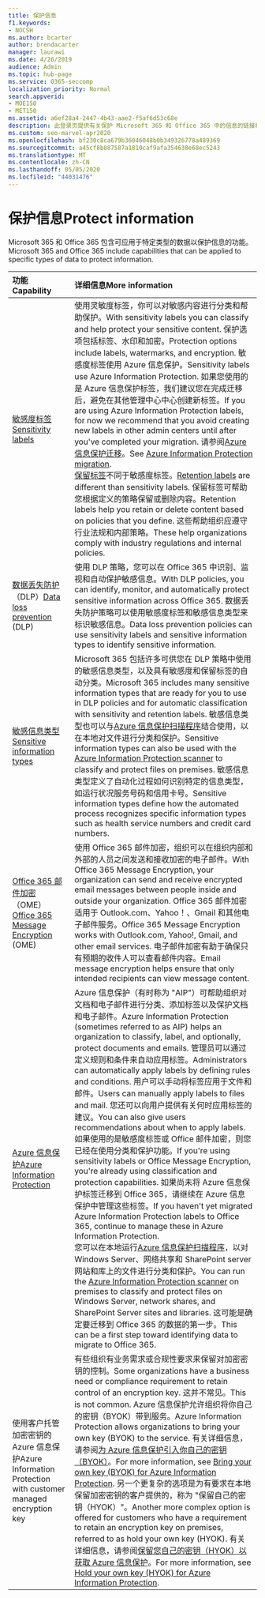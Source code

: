 ```yaml
---
title: 保护信息
f1.keywords:
- NOCSH
ms.author: bcarter
author: brendacarter
manager: laurawi
ms.date: 4/26/2019
audience: Admin
ms.topic: hub-page
ms.service: O365-seccomp
localization_priority: Normal
search.appverid:
- MOE150
- MET150
ms.assetid: a6ef28a4-2447-4b43-aae2-f5af6d53c68e
description: 此登录页提供有关保护 Microsoft 365 和 Office 365 中的信息的链接和信息。
ms.custom: seo-marvel-apr2020
ms.openlocfilehash: bf230c8ca679b36046048b0b349326778a489369
ms.sourcegitcommit: a45cf8b887587a1810caf9afa354638e68ec5243
ms.translationtype: MT
ms.contentlocale: zh-CN
ms.lasthandoff: 05/05/2020
ms.locfileid: "44031476"
---
```

# <a name="protect-information"></a><span data-ttu-id="2b6e5-103">保护信息</span><span class="sxs-lookup"><span data-stu-id="2b6e5-103">Protect information</span></span>

<span data-ttu-id="2b6e5-104">Microsoft 365 和 Office 365 包含可应用于特定类型的数据以保护信息的功能。</span><span class="sxs-lookup"><span data-stu-id="2b6e5-104">Microsoft 365 and Office 365 include capabilities that can be applied to specific types of data to protect information.</span></span>


|<span data-ttu-id="2b6e5-105">**功能**</span><span class="sxs-lookup"><span data-stu-id="2b6e5-105">**Capability**</span></span>|<span data-ttu-id="2b6e5-106">**详细信息**</span><span class="sxs-lookup"><span data-stu-id="2b6e5-106">**More information**</span></span>|
|:-----|:-----|
|[<span data-ttu-id="2b6e5-107">敏感度标签</span><span class="sxs-lookup"><span data-stu-id="2b6e5-107">Sensitivity labels</span></span>](sensitivity-labels.md) <br/> |<span data-ttu-id="2b6e5-108">使用灵敏度标签，你可以对敏感内容进行分类和帮助保护。</span><span class="sxs-lookup"><span data-stu-id="2b6e5-108">With sensitivity labels you can classify and help protect your sensitive content.</span></span> <span data-ttu-id="2b6e5-109">保护选项包括标签、水印和加密。</span><span class="sxs-lookup"><span data-stu-id="2b6e5-109">Protection options include labels, watermarks, and encryption.</span></span> <span data-ttu-id="2b6e5-110">敏感度标签使用 Azure 信息保护。</span><span class="sxs-lookup"><span data-stu-id="2b6e5-110">Sensitivity labels use Azure Information Protection.</span></span> <span data-ttu-id="2b6e5-111">如果您使用的是 Azure 信息保护标签，我们建议您在完成迁移后，避免在其他管理中心中心创建新标签。</span><span class="sxs-lookup"><span data-stu-id="2b6e5-111">If you are using Azure Information Protection labels, for now we recommend that you avoid creating new labels in other admin centers until after you've completed your migration.</span></span> <span data-ttu-id="2b6e5-112">请参阅[Azure 信息保护迁移](https://docs.microsoft.com/azure/information-protection/configure-policy-migrate-labels)。</span><span class="sxs-lookup"><span data-stu-id="2b6e5-112">See [Azure Information Protection migration](https://docs.microsoft.com/azure/information-protection/configure-policy-migrate-labels).</span></span> <br/> <span data-ttu-id="2b6e5-113">[保留标签](retention-policies.md)不同于敏感度标签。</span><span class="sxs-lookup"><span data-stu-id="2b6e5-113">[Retention labels](retention-policies.md) are different than sensitivity labels.</span></span> <span data-ttu-id="2b6e5-114">保留标签可帮助您根据定义的策略保留或删除内容。</span><span class="sxs-lookup"><span data-stu-id="2b6e5-114">Retention labels help you retain or delete content based on policies that you define.</span></span> <span data-ttu-id="2b6e5-115">这些帮助组织应遵守行业法规和内部策略。</span><span class="sxs-lookup"><span data-stu-id="2b6e5-115">These help organizations comply with industry regulations and internal policies.</span></span>|
|<span data-ttu-id="2b6e5-116">[数据丢失防护](data-loss-prevention-policies.md)（DLP）</span><span class="sxs-lookup"><span data-stu-id="2b6e5-116">[Data loss prevention](data-loss-prevention-policies.md) (DLP)</span></span>  <br/> |<span data-ttu-id="2b6e5-117">使用 DLP 策略，您可以在 Office 365 中识别、监视和自动保护敏感信息。</span><span class="sxs-lookup"><span data-stu-id="2b6e5-117">With DLP policies, you can identify, monitor, and automatically protect sensitive information across Office 365.</span></span> <span data-ttu-id="2b6e5-118">数据丢失防护策略可以使用敏感度标签和敏感信息类型来标识敏感信息。</span><span class="sxs-lookup"><span data-stu-id="2b6e5-118">Data loss prevention policies can use sensitivity labels and sensitive information types to identify sensitive information.</span></span> <br/> |
|[<span data-ttu-id="2b6e5-119">敏感信息类型</span><span class="sxs-lookup"><span data-stu-id="2b6e5-119">Sensitive information types</span></span>](what-the-sensitive-information-types-look-for.md) <br/> |<span data-ttu-id="2b6e5-120">Microsoft 365 包括许多可供您在 DLP 策略中使用的敏感信息类型，以及具有敏感度和保留标签的自动分类。</span><span class="sxs-lookup"><span data-stu-id="2b6e5-120">Microsoft 365 includes many sensitive information types that are ready for you to use in DLP policies and for automatic classification with sensitivity and retention labels.</span></span> <span data-ttu-id="2b6e5-121">敏感信息类型也可以与[Azure 信息保护扫描程序](https://docs.microsoft.com/azure/information-protection/deploy-aip-scanner)结合使用，以在本地对文件进行分类和保护。</span><span class="sxs-lookup"><span data-stu-id="2b6e5-121">Sensitive information types can also be used with the [Azure Information Protection scanner](https://docs.microsoft.com/azure/information-protection/deploy-aip-scanner) to classify and protect files on premises.</span></span> <span data-ttu-id="2b6e5-122">敏感信息类型定义了自动化过程如何识别特定的信息类型，如运行状况服务号码和信用卡号。</span><span class="sxs-lookup"><span data-stu-id="2b6e5-122">Sensitive information types define how the automated process recognizes specific information types such as health service numbers and credit card numbers.</span></span>   <br/> |
|<span data-ttu-id="2b6e5-123">[Office 365 邮件加密](ome.md)（OME）</span><span class="sxs-lookup"><span data-stu-id="2b6e5-123">[Office 365 Message Encryption](ome.md) (OME)</span></span>  <br/> |<span data-ttu-id="2b6e5-124">使用 Office 365 邮件加密，组织可以在组织内部和外部的人员之间发送和接收加密的电子邮件。</span><span class="sxs-lookup"><span data-stu-id="2b6e5-124">With Office 365 Message Encryption, your organization can send and receive encrypted email messages between people inside and outside your organization.</span></span> <span data-ttu-id="2b6e5-125">Office 365 邮件加密适用于 Outlook.com、Yahoo！、Gmail 和其他电子邮件服务。</span><span class="sxs-lookup"><span data-stu-id="2b6e5-125">Office 365 Message Encryption works with Outlook.com, Yahoo!, Gmail, and other email services.</span></span> <span data-ttu-id="2b6e5-126">电子邮件加密有助于确保只有预期的收件人可以查看邮件内容。</span><span class="sxs-lookup"><span data-stu-id="2b6e5-126">Email message encryption helps ensure that only intended recipients can view message content.</span></span> <br/> |
|[<span data-ttu-id="2b6e5-127">Azure 信息保护</span><span class="sxs-lookup"><span data-stu-id="2b6e5-127">Azure Information Protection</span></span>](https://docs.microsoft.com/azure/information-protection/)<br/> |<span data-ttu-id="2b6e5-128">Azure 信息保护（有时称为 "AIP"）可帮助组织对文档和电子邮件进行分类、添加标签以及保护文档和电子邮件。</span><span class="sxs-lookup"><span data-stu-id="2b6e5-128">Azure Information Protection (sometimes referred to as AIP) helps an organization to classify, label, and optionally, protect documents and emails.</span></span> <span data-ttu-id="2b6e5-129">管理员可以通过定义规则和条件来自动应用标签。</span><span class="sxs-lookup"><span data-stu-id="2b6e5-129">Administrators can automatically apply labels by defining rules and conditions.</span></span> <span data-ttu-id="2b6e5-130">用户可以手动将标签应用于文件和邮件。</span><span class="sxs-lookup"><span data-stu-id="2b6e5-130">Users can manually apply labels to files and mail.</span></span> <span data-ttu-id="2b6e5-131">您还可以向用户提供有关何时应用标签的建议。</span><span class="sxs-lookup"><span data-stu-id="2b6e5-131">You can also give users recommendations about when to apply labels.</span></span><br/> <span data-ttu-id="2b6e5-132">如果使用的是敏感度标签或 Office 邮件加密，则您已经在使用分类和保护功能。</span><span class="sxs-lookup"><span data-stu-id="2b6e5-132">If you're using sensitivity labels or Office Message Encryption, you're already using classification and protection capabilities.</span></span> <span data-ttu-id="2b6e5-133">如果尚未将 Azure 信息保护标签迁移到 Office 365，请继续在 Azure 信息保护中管理这些标签。</span><span class="sxs-lookup"><span data-stu-id="2b6e5-133">If you haven't yet migrated Azure Information Protection labels to Office 365, continue to manage these in Azure Information Protection.</span></span>  <br/><span data-ttu-id="2b6e5-134">您可以在本地运行[Azure 信息保护扫描程序](https://docs.microsoft.com/azure/information-protection/deploy-aip-scanner)，以对 Windows Server、网络共享和 SharePoint server 网站和库上的文件进行分类和保护。</span><span class="sxs-lookup"><span data-stu-id="2b6e5-134">You can run the [Azure Information Protection scanner](https://docs.microsoft.com/azure/information-protection/deploy-aip-scanner) on premises to classify and protect files on Windows Server, network shares, and SharePoint Server sites and libraries.</span></span> <span data-ttu-id="2b6e5-135">这可能是确定要迁移到 Office 365 的数据的第一步。</span><span class="sxs-lookup"><span data-stu-id="2b6e5-135">This can be a first step toward identifying data to migrate to Office 365.</span></span>
|<span data-ttu-id="2b6e5-136">使用客户托管加密密钥的 Azure 信息保护</span><span class="sxs-lookup"><span data-stu-id="2b6e5-136">Azure Information Protection with customer managed encryption key</span></span> <br/> |<span data-ttu-id="2b6e5-137">有些组织有业务需求或合规性要求来保留对加密密钥的控制。</span><span class="sxs-lookup"><span data-stu-id="2b6e5-137">Some organizations have a business need or compliance requirement to retain control of an encryption key.</span></span> <span data-ttu-id="2b6e5-138">这并不常见。</span><span class="sxs-lookup"><span data-stu-id="2b6e5-138">This is not common.</span></span> <span data-ttu-id="2b6e5-139">Azure 信息保护允许组织将你自己的密钥（BYOK）带到服务。</span><span class="sxs-lookup"><span data-stu-id="2b6e5-139">Azure Information Protection allows organizations to bring your own key (BYOK) to the service.</span></span> <span data-ttu-id="2b6e5-140">有关详细信息，请参阅[为 Azure 信息保护引入你自己的密钥（BYOK）](https://docs.microsoft.com/azure/information-protection/byok-price-restrictions)。</span><span class="sxs-lookup"><span data-stu-id="2b6e5-140">For more information, see [Bring your own key (BYOK) for Azure Information Protection](https://docs.microsoft.com/azure/information-protection/byok-price-restrictions).</span></span> <span data-ttu-id="2b6e5-141">另一个更复杂的选项是为有要求在本地保留加密密钥的客户提供的，称为 "保留自己的密钥（HYOK）"。</span><span class="sxs-lookup"><span data-stu-id="2b6e5-141">Another more complex option is offered for customers who have a requirement to retain an encryption key on premises, referred to as hold your own key (HYOK).</span></span>  <span data-ttu-id="2b6e5-142">有关详细信息，请参阅[保留您自己的密钥（HYOK）以获取 Azure 信息保护](https://docs.microsoft.com/azure/information-protection/configure-adrms-restrictions)。</span><span class="sxs-lookup"><span data-stu-id="2b6e5-142">For more information, see [Hold your own key (HYOK) for Azure Information Protection](https://docs.microsoft.com/azure/information-protection/configure-adrms-restrictions).</span></span> <br/> |
    

